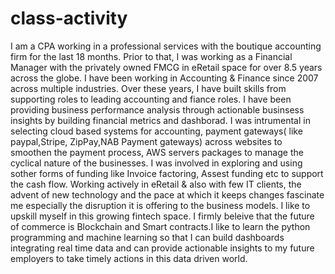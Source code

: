 # class-activity 
I am a CPA working in a professional services with the boutique accounting firm for the last 18 months. Prior to that, I was working as a Financial Manager with the privately owned FMCG in eRetail space for over 8.5 years across the globe. I have been working in Accounting & Finance  since 2007 across multiple industries. Over these years, I have built skills from supporting roles to leading accounting and fiance roles. I have been providing business performance analysis through actionable businsess insights by building financial metrics and dashborad. I was intrumental in selecting cloud based systems for accounting, payment gateways( like paypal,Stripe, ZipPay,NAB Payment gateways) across websites to smoothen the payment process, AWS servers packages to manage the cyclical nature of the businesses. I was involved in exploring and using sother forms of funding like Invoice factoring, Assest funding etc to support the cash flow.
Working actively in eRetail & also with few IT clients, the advent of new technology and the pace at which it keeps changes fascinate me especially the disruption it is offering to the business models. I like to upskill myself in this growing fintech space. I firmly beleive that the future of commerce is Blockchain and Smart contracts.I like to learn the python programming and machine learning so that I can build dashboards integrating real time data and can provide actionable insights to my future employers to take timely actions in this data driven world.
